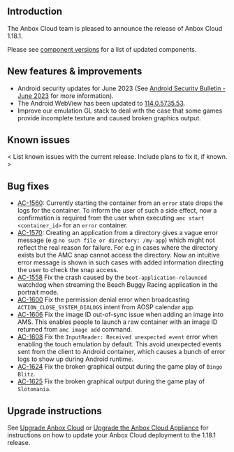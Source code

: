 ## Introduction
The Anbox Cloud team is pleased to announce the release of Anbox Cloud 1.18.1.

Please see [component versions](https://anbox-cloud.io/docs/component-versions) for a list of updated components.

## New features & improvements
* Android security updates for June 2023 (See [Android Security Bulletin - June 2023](https://source.android.com/docs/security/bulletin/2023-06-01) for more information).
* The Android WebView has been updated to [114.0.5735.53](https://chromereleases.googleblog.com/2023/05/early-stable-update-for-android.html).
* Improve our emulation GL stack to deal with the case that some games provide incomplete texture and caused broken graphics output.

## Known issues

< List known issues with the current release. Include plans to fix it, if known. >

## Bug fixes

- [AC-1560](https://warthogs.atlassian.net/browse/AC-1560):
  Currently starting the container from an `error` state drops the logs for the container. To inform the user of such a side effect, now a confirmation is required from the user when executing `amc start <container_id>` for an `error` container.
- [AC-1570](https://warthogs.atlassian.net/browse/AC-1570): 
  Creating an application from a directory gives a vague error message (e.g `no such file or directory: /my-app`) which might not reflect the real reason for failure. For e.g in cases where the directory exists but the AMC snap cannot access the directory. Now an intuitive error message is shown in such cases with added information directing the user to check the snap access.
- [AC-1558](https://warthogs.atlassian.net/browse/AC-1558)
  Fix the crash caused by the `boot-application-relaunced` watchdog when streaming the Beach Buggy Racing application in the portrait mode.
- [AC-1600](https://warthogs.atlassian.net/browse/AC-1600)
  Fix the permission denial error when broadcasting `ACTION_CLOSE_SYSTEM_DIALOGS` intent from AOSP calendar app.
- [AC-1606](https://warthogs.atlassian.net/browse/AC-1606)
  Fix the image ID out-of-sync issue when adding an image into AMS. This enables people to launch a raw container with an image ID returned from `amc image add` command.
- [AC-1608](https://warthogs.atlassian.net/browse/AC-1608)
  Fix the `InputReader: Received unexpected event` error when enabling the touch emulation by default. This avoid unexpected events sent from the client to Android container, which causes a bunch of error logs to show up during Android runtime.
- [AC-1624](https://warthogs.atlassian.net/browse/AC-1624)
  Fix the broken graphical output during the game play of `Bingo Blitz`.
- [AC-1625](https://warthogs.atlassian.net/browse/AC-1625)
  Fix the broken graphical output during the game play of `Slotomania`.

## Upgrade instructions

See [Upgrade Anbox Cloud](https://anbox-cloud.io/docs/howto/update/upgrade-anbox) or [Upgrade the Anbox Cloud Appliance](https://anbox-cloud.io/docs/howto/update/upgrade-appliance) for instructions on how to update your Anbox Cloud deployment to the 1.18.1 release.
